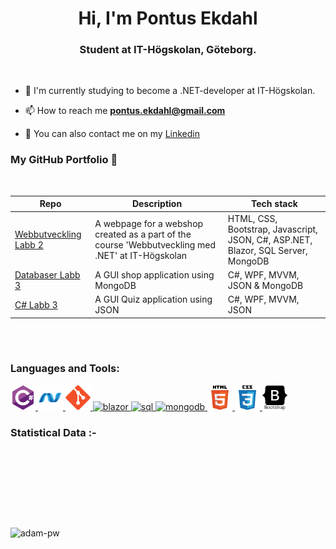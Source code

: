 <h1 align="center">Hi, I'm Pontus Ekdahl</h1>
<h3 align="center">Student at IT-Högskolan, Göteborg.</h3>
<br/>

- 🌱 I'm currently studying to become a .NET-developer at IT-Högskolan.

- 📫 How to reach me **pontus.ekdahl@gmail.com**

- <span> 💬 You can also contact me on my <a href="https://www.linkedin.com/in/pontus-ekdahl-088a90264/" target="_blank" rel="noreferrer"> Linkedin<a/></span>

### My GitHub Portfolio :briefcase:
<div align="center">
<br>

| Repo                           | Description                                                   | Tech stack                     |
| ------------------------------ | ------------------------------------------------------------- | ------------------------------ |
|[Webbutveckling Labb 2][web2]      |   A webpage for a webshop created as a part of the course 'Webbutveckling med .NET' at IT-Högskolan | HTML, CSS, Bootstrap, Javascript, JSON, C#, ASP.NET, Blazor, SQL Server, MongoDB |
|[Databaser Labb 3][db3]               | A GUI shop application using MongoDB | C#, WPF, MVVM, JSON & MongoDB|
|[C# Labb 3][cs3]              | A GUI Quiz application using JSON | C#, WPF, MVVM, JSON|

[web2]: https://github.com/VonKabelmann/Labb2-Webbutveckling-NET22
[db3]: https://github.com/VonKabelmann/Labb3-Databaser-NET22
[cs3]: https://github.com/VonKabelmann/Labb3-CSharp-NET22

<br>
</div>
    
<br>

<h3 align="left">Languages and Tools:</h3>
<p align="left"> 
<a href="https://learn.microsoft.com/en-us/dotnet/csharp/" target="_blank" rel="noreferrer"> 
<img src="https://raw.githubusercontent.com/devicons/devicon/master/icons/csharp/csharp-original.svg" alt="csharp" width="40" height="40"/>
</a>
<a href="https://dotnet.microsoft.com/en-us/" target="_blank" rel="noreferrer"> 
<img src="https://raw.githubusercontent.com/devicons/devicon/master/icons/dot-net/dot-net-original.svg" alt="dotnet" width="40" height="40"/>
</a>
<a href="https://git-scm.com/" target="_blank" rel="noreferrer"> 
<img src="https://raw.githubusercontent.com/devicons/devicon/master/icons/git/git-original.svg" alt="git" width="40" height="40"/>
</a>
<a href="https://dotnet.microsoft.com/en-us/apps/aspnet/web-apps/blazor" target="_blank" rel="noreferrer"> 
<img src="https://devblogs.microsoft.com/aspnet/wp-content/uploads/sites/16/2019/04/BrandBlazor_nohalo_1000x.png" alt="blazor" width="40" height="40"/>
</a>
<a href="https://www.w3schools.com/sql/" target="_blank" rel="noreferrer"> 
<img src="https://www.svgrepo.com/show/331760/sql-database-generic.svg" alt="sql" width="40" height="40"/>
</a>
<a href="https://www.mongodb.com/" target="_blank" rel="noreferrer"> 
<img src="https://www.svgrepo.com/show/331488/mongodb.svg" alt="mongodb" width="40" height="40"/>
</a>
<a href="https://www.w3.org/html/" target="_blank" rel="noreferrer"> 
<img src="https://raw.githubusercontent.com/devicons/devicon/master/icons/html5/html5-original-wordmark.svg"alt="html5" width="40" height="40"/> 
</a>
<a href="https://www.w3schools.com/css/" target="_blank" rel="noreferrer"> 
<img src="https://raw.githubusercontent.com/devicons/devicon/master/icons/css3/css3-original-wordmark.svg" alt="css3" width="40" height="40"/> 
</a>
<a href="https://getbootstrap.com" target="_blank" rel="noreferrer">
<img src="https://raw.githubusercontent.com/devicons/devicon/master/icons/bootstrap/bootstrap-plain-wordmark.svg" alt="bootstrap" width="40" height="40"/> 
</a>
</p>


<h3>Statistical Data :-</h3>
<p><img align="center"
    src="https://github-readme-stats.vercel.app/api/top-langs?username=VonKabelmann&show_icons=true&locale=en&bg_color=0d1117&text_color=ffffff&layout=compact"
    alt="" 
    bg_color=#808080/></p>

<br>

<p>&nbsp;<img align="center" src="https://github-readme-stats.vercel.app/api?username=VonKabelmann&show_icons=true&locale=en&bg_color=0d1117&text_color=ffffff&repo=convoychat"
    alt="" /></p>

<br>

<p><img align="center" src="https://github-readme-streak-stats.herokuapp.com/?user=VonKabelmann&theme=dark&background=0d1117&date_format=M%20j%5B%2C%20Y%5D" alt="adam-pw" /></p>

<!--
**VonKabelmann/VonKabelmann** is a ✨ _special_ ✨ repository because its `README.md` (this file) appears on your GitHub profile.

Here are some ideas to get you started:

- 🔭 I’m currently working on ...
- 🌱 I’m currently learning ...
- 👯 I’m looking to collaborate on ...
- 🤔 I’m looking for help with ...
- 💬 Ask me about ...
- 📫 How to reach me: ...
- 😄 Pronouns: ...
- ⚡ Fun fact: ...
-->
